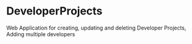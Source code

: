 # DeveloperProjects
Web Application for creating, updating and deleting Developer Projects, Adding multiple developers
